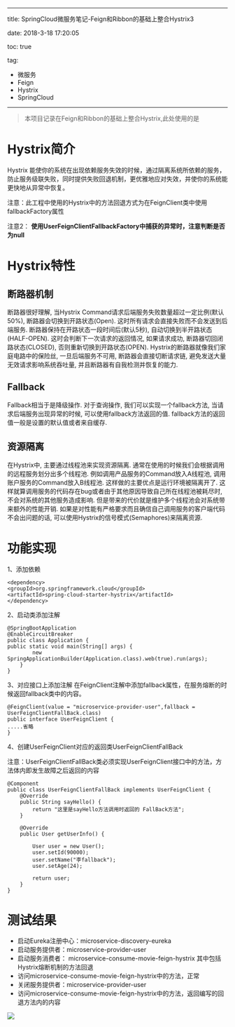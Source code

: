 ----------
title: SpringCloud微服务笔记-Feign和Ribbon的基础上整合Hystrix3

date: 2018-3-18 17:20:05 

toc: true

tag: 

- 微服务
- Feign
- Hystrix
- SpringCloud

----------

> 本项目记录在Feign和Ribbon的基础上整合Hystrix,此处使用的是

# Hystrix简介

Hystrix 能使你的系统在出现依赖服务失效的时候，通过隔离系统所依赖的服务，防止服务级联失败，同时提供失败回退机制，更优雅地应对失效，并使你的系统能更快地从异常中恢复。

注意：此工程中使用的Hystrix中的方法回退方式为在FeignClient类中使用fallbackFactory属性

注意2： **使用UserFeignClientFallbackFactory中捕获的异常时，注意判断是否为null**

<!--more-->

# Hystrix特性

## 断路器机制
断路器很好理解, 当Hystrix Command请求后端服务失败数量超过一定比例(默认50%), 断路器会切换到开路状态(Open). 这时所有请求会直接失败而不会发送到后端服务. 断路器保持在开路状态一段时间后(默认5秒), 自动切换到半开路状态(HALF-OPEN). 这时会判断下一次请求的返回情况, 如果请求成功, 断路器切回闭路状态(CLOSED), 否则重新切换到开路状态(OPEN). Hystrix的断路器就像我们家庭电路中的保险丝, 一旦后端服务不可用, 断路器会直接切断请求链, 避免发送大量无效请求影响系统吞吐量, 并且断路器有自我检测并恢复的能力.

## Fallback
Fallback相当于是降级操作. 对于查询操作, 我们可以实现一个fallback方法, 当请求后端服务出现异常的时候, 可以使用fallback方法返回的值. fallback方法的返回值一般是设置的默认值或者来自缓存.

## 资源隔离
在Hystrix中, 主要通过线程池来实现资源隔离. 通常在使用的时候我们会根据调用的远程服务划分出多个线程池. 例如调用产品服务的Command放入A线程池, 调用账户服务的Command放入B线程池. 这样做的主要优点是运行环境被隔离开了. 这样就算调用服务的代码存在bug或者由于其他原因导致自己所在线程池被耗尽时, 不会对系统的其他服务造成影响. 但是带来的代价就是维护多个线程池会对系统带来额外的性能开销. 如果是对性能有严格要求而且确信自己调用服务的客户端代码不会出问题的话, 可以使用Hystrix的信号模式(Semaphores)来隔离资源.

# 功能实现

1、添加依赖
   
	<dependency>
	<groupId>org.springframework.cloud</groupId>
	<artifactId>spring-cloud-starter-hystrix</artifactId>
	</dependency>

2、启动类添加注解

	@SpringBootApplication
	@EnableCircuitBreaker
	public class Application {
	public static void main(String[] args) {
	        new SpringApplicationBuilder(Application.class).web(true).run(args);
	    }
	}

3、对应接口上添加注解
在FeignClient注解中添加fallback属性，在服务熔断的时候返回fallback类中的内容。
	
    @FeignClient(value = "microservice-provider-user",fallback = UserFeignClientFallBack.class)
    public interface UserFeignClient {
    .....省略
    }
4、创建UserFeignClient对应的返回类UserFeignClientFallBack
   
注意：UserFeignClientFallBack类必须实现UserFeignClient接口中的方法，方法体内即发生故障之后返回的内容
	
	@Component
    public class UserFeignClientFallBack implements UserFeignClient {
        @Override
        public String sayHello() {
            return "这里是sayHello方法调用时返回的 FallBack方法";
        }
    
        @Override
        public User getUserInfo() {
    
            User user = new User();
            user.setId(90000);
            user.setName("李fallback");
            user.setAge(24);
    
            return user;
        }
    }

# 测试结果

- 启动Eureka注册中心：microservice-discovery-eureka
- 启动服务提供者：microservice-provider-user
- 启动服务消费者： microservice-consume-movie-feign-hystrix  其中包括Hystrix熔断机制的方法回退
- 访问microservice-consume-movie-feign-hystrix中的方法，正常
- 关闭服务提供者：microservice-provider-user
- 访问microservice-consume-movie-feign-hystrix中的方法，返回编写的回退方法内的内容

![](https://i.imgur.com/6Re7sz4.png)